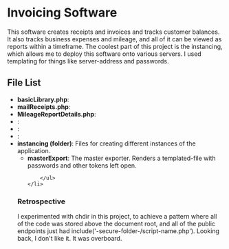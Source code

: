 <h1>Invoicing Software</h1>
<p>This software creates receipts and invoices and tracks customer balances. 
It also tracks business expenses and mileage, and all of it can be viewed as reports 
	within a timeframe.
The coolest part of this project is the instancing, which allows me to deploy this software 
onto various servers. I used templating for things like server-address and passwords.
</p>
<h2>File List</h2>
<ul>
	<li><b>basicLibrary.php</b>: </li>
	<li><b>mailReceipts.php</b>: </li>
	<li><b>MileageReportDetails.php</b>: </li>
	<li><b></b>: </li>
	<li><b></b>: </li>
	<li><b></b>: </li>
	<li><b>instancing (folder)</b>:
		Files for creating different instances of the application.
		<ul>
			<li><b>masterExport</b>: The master exporter. Renders a templated-file with passwords and other tokens left open.</li>
			
		</ul>
	</li>
</ul>
<h3>Retrospective</h3>
<p>
I experimented with chdir in this project, to achieve a pattern where all of the code 
was stored above the document root, and all of the public endpoints just had 
include('-secure-folder-/script-name.php'). Looking back, I don't like it. It was overboard.
</p>